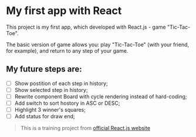 # My first app with React

This project is my first app, which developed with React.js - game "Tic-Tac-Toe".

The basic version of game allows you: play "Tic-Tac-Toe" (with your friend, for example), and return to any step of your game.

## My future steps are:

- [ ] Show postition of each step in history;
- [ ] Show selected step in history;
- [ ] Rewrite component Board with cycle rendering instead of hard-coding;
- [ ] Add switch to sort hostory in  ASC or DESC;
- [ ] Highlight 3 winner's squares;
- [ ] Add status for draw end;

>This is a training project from [official React.js website](https://ru.reactjs.org/tutorial/tutorial.html#before-we-start-the-tutorial)
